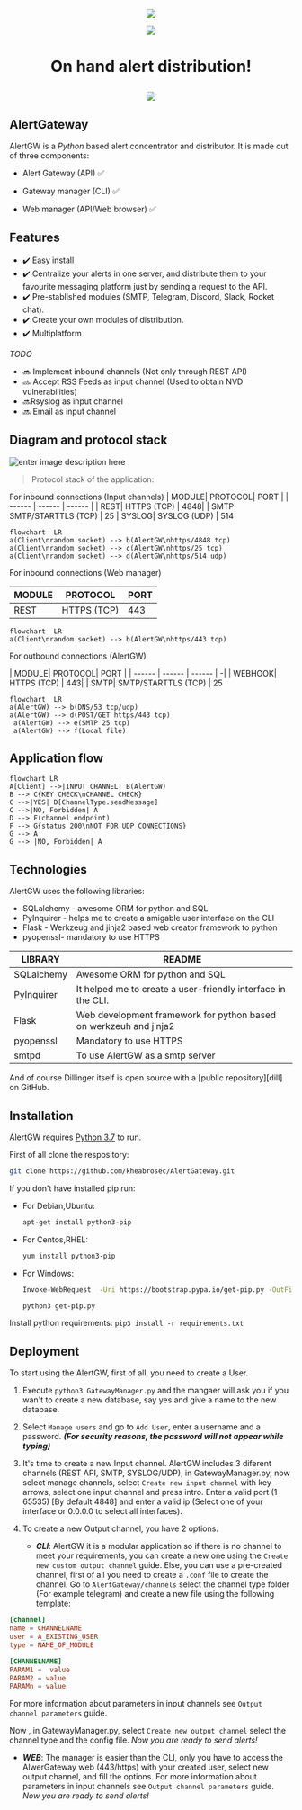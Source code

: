 


<p align="center">
  <img src="https://piwigo.camadera.com/upload/2022/07/04/20220704185624-e6d855f4.png"  />
</p>
<p align="center">
  <img src="https://snyk.io/test/github/kheabrosec/AlertGateway/badge.svg" />
</p>

<h1 align="center"> On hand alert distribution!

<p align="center">
  <img src="https://piwigo.camadera.com/upload/2022/07/04/20220704193044-a42eebc4.png" />
</p>

## AlertGateway
AlertGW is a *Python* based alert concentrator and distributor.
It is made out of three components:

 - Alert Gateway (API) ✅

  - Gateway manager (CLI) ✅  
  - Web manager (API/Web browser) ✅


## Features
 - ✔️ Easy install
 - ✔️ Centralize your alerts in one server, and distribute them to your favourite messaging platform just by sending a request to the API.
 - ✔️ Pre-stablished modules (SMTP, Telegram, Discord, Slack, Rocket chat).
 - ✔️ Create your own modules of distribution.
 - ✔️ Multiplatform

_TODO_

 - 🔜 Implement inbound channels (Not only through REST API)
 - 🔜  Accept RSS Feeds as input channel (Used to obtain NVD vulnerabilities)
 - 🔜Rsyslog as input channel
 - 🔜 Email as input channel

## Diagram and protocol stack
![enter image description here](https://piwigo.camadera.com/upload/2022/07/17/20220717140850-7e77104d.png)

> Protocol stack of the application:

For inbound connections (Input channels) 
| MODULE| PROTOCOL|  PORT |
| ------ | ------ | ------ | 
|  REST| HTTPS (TCP)  |  4848|
| SMTP| SMTP/STARTTLS (TCP) |  25
| SYSLOG| SYSLOG (UDP) |  514

````mermaid
flowchart  LR  
a(Client\nrandom socket) --> b(AlertGW\nhttps/4848 tcp)
a(Client\nrandom socket) --> c(AlertGW\nhttps/25 tcp)
a(Client\nrandom socket) --> d(AlertGW\nhttps/514 udp)
````
For inbound connections (Web manager)

| MODULE| PROTOCOL|  PORT |
| ------ | ------ | ------ |
|  REST| HTTPS (TCP)  |  443|

````mermaid
flowchart  LR  
a(Client\nrandom socket) --> b(AlertGW\nhttps/443 tcp)
````

For outbound connections (AlertGW)

| MODULE| PROTOCOL|  PORT |
| ------ | ------ | ------ | -|
| WEBHOOK| HTTPS (TCP)  |  443|
| SMTP| SMTP/STARTTLS (TCP) |  25

````mermaid
flowchart  LR  
a(AlertGW) --> b(DNS/53 tcp/udp)
a(AlertGW) --> d(POST/GET https/443 tcp)
 a(AlertGW) --> e(SMTP 25 tcp)
 a(AlertGW) --> f(Local file)
````

## Application flow
```mermaid
flowchart LR
A[Client] -->|INPUT CHANNEL| B(AlertGW)
B --> C{KEY CHECK\nCHANNEL CHECK}
C -->|YES| D[ChannelType.sendMessage]
C -->|NO, Forbidden| A
D --> F(channel endpoint)
F --> G{status 200\nNOT FOR UDP CONNECTIONS}
G --> A
G --> |NO, Forbidden| A
```
## Technologies

AlertGW uses the following libraries:

- SQLalchemy - awesome ORM for python and SQL
- PyInquirer - helps me to create a amigable user interface on the CLI
- Flask - Werkzeug and jinja2 based web creator framework to python
- pyopenssl- mandatory to use HTTPS

| LIBRARY | README |
| ------ | ------ |
|  SQLalchemy | Awesome ORM for python and SQL  |
| PyInquirer | It helped me to create a user-friendly interface in the CLI. |
| Flask  | Web development framework for python based on werkzeuh and jinja2
| pyopenssl | Mandatory to use HTTPS|
| smtpd | To use AlertGW as a smtp server|

And of course Dillinger itself is open source with a [public repository][dill]
 on GitHub.

## Installation

AlertGW requires  [Python 3.7](https://www.python.org/)  to run.

First of all clone the respository:

```sh
git clone https://github.com/kheabrosec/AlertGateway.git
```

If you don't have installed pip run:

 - For Debian,Ubuntu:

	```sh
	apt-get install python3-pip
	```
* For Centos,RHEL:
	```sh
	yum install python3-pip
	```
* For Windows:
	```sh
	Invoke-WebRequest  -Uri https://bootstrap.pypa.io/get-pip.py -OutFile get-pip.py
	```
	```sh
	python3 get-pip.py
	```
Install python requirements:
	```pip3 install -r requirements.txt```



## Deployment
To start using the AlertGW, first of all, you need to create a User.

 1. Execute	```python3 GatewayManager.py```	and the mangaer will ask you
    if you wan't to create a new database, say yes and give a name to
    the new database.

 2. Select ```Manage users``` and go to ```Add User```, enter a username
    and a password. **_(For security reasons, the password will not
    appear while typing)_**
3. It's time to create a new Input channel. AlertGW includes 3 diferent channels (REST API, SMTP, SYSLOG/UDP), in GatewayManager.py, now select manage channels, select `Create new input channel` with key arrows, select one input channel and press intro. Enter a valid port (1-65535) [By default 4848] and enter a valid ip (Select one of your interface or 0.0.0.0 to select all interfaces).
 4. To create a new Output channel, you have 2 options.
	 - ***CLI***: AlertGW it is a modular application so if there is no channel to meet your requirements, you can create a new one using the `Create new custom output channel` guide. Else, you can use a pre-created channel, first of all you need to create a `.conf` file to create the channel. Go to `AlertGateway/channels` select the channel type folder (For example telegram) and create a new file using the following template:
```conf
[channel]
name = CHANNELNAME
user = A_EXISTING_USER
type = NAME_OF_MODULE

[CHANNELNAME]
PARAM1 =  value
PARAM2 = value
PARAMn = value
```
For more information about parameters in input channels see `Output channel parameters` guide.

Now , in GatewayManager.py, select `Create new output channel` select the channel type and the config file. 
_Now you are ready to send alerts!_
-	***WEB***:  The manager is easier than the CLI, only you have to access the AlwerGateway web (443/https) with your created user, select  new output channel, and fill the options. 
For more information about parameters in input channels see `Output channel parameters` guide.
_Now you are ready to send alerts!_


